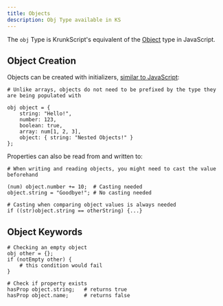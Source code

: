 ```yaml
---
title: Objects
description: Obj Type available in KS
---
```


The `obj` Type is KrunkScript's equivalent of the [Object](https://developer.mozilla.org/en-US/docs/Web/JavaScript/Reference/Global_Objects/Object) type in JavaScript.

## Object Creation

Objects can be created with initializers, [similar to JavaScript](https://developer.mozilla.org/en-US/docs/Web/JavaScript/Reference/Operators/Object_initializer):

```krnk
# Unlike arrays, objects do not need to be prefixed by the type they are being populated with

obj object = {
    string: "Hello!",
    number: 123,
    boolean: true,
    array: num[1, 2, 3],
    object: { string: "Nested Objects!" }
};
```

Properties can also be read from and written to:

```
# When writing and reading objects, you might need to cast the value beforehand

(num) object.number += 10;  # Casting needed
object.string = "Goodbye!"; # No casting needed

# Casting when comparing object values is always needed
if ((str)object.string == otherString) {...}
```

## Object Keywords

```krnk
# Checking an empty object
obj other = {};
if (notEmpty other) {
	# this condition would fail
}

# Check if property exists
hasProp object.string;   # returns true
hasProp object.name;     # returns false
```
